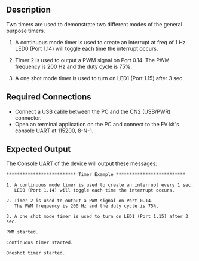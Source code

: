 ## Description

Two timers are used to demonstrate two different modes of the general purpose timers.

1. A continuous mode timer is used to create an interrupt at freq of 1 Hz. LED0 (Port 1.14) will toggle each time the interrupt occurs.

2. Timer 2 is used to output a PWM signal on Port 0.14. The PWM frequency is 200 Hz and the duty cycle is 75%.

3. A one shot mode timer is used to turn on LED1 (Port 1.15) after 3 sec.

## Required Connections

-   Connect a USB cable between the PC and the CN2 (USB/PWR) connector.
-   Open an terminal application on the PC and connect to the EV kit's console UART at 115200, 8-N-1.

## Expected Output

The Console UART of the device will output these messages:

```
************************** Timer Example **************************

1. A continuous mode timer is used to create an interrupt every 1 sec.
   LED0 (Port 1.14) will toggle each time the interrupt occurs.

2. Timer 2 is used to output a PWM signal on Port 0.14.
   The PWM frequency is 200 Hz and the duty cycle is 75%.

3. A one shot mode timer is used to turn on LED1 (Port 1.15) after 3 sec.

PWM started.

Continuous timer started.

Oneshot timer started.
```

